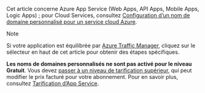 Cet article concerne Azure App Service (Web Apps, API Apps, Mobile Apps, Logic Apps) ; pour Cloud Services, consultez [Configuration d’un nom de domaine personnalisé pour un service cloud Azure](../articles/cloud-services/cloud-services-custom-domain-name.md).

> [!NOTE]
> Si votre application est équilibrée par [Azure Traffic Manager](https://azure.microsoft.com/services/traffic-manager/), cliquez sur le sélecteur en haut de cet article pour obtenir des étapes spécifiques.
> 
> **Les noms de domaines personnalisés ne sont pas activé pour le niveau Gratuit**. Vous devez [passer à un niveau de tarification supérieur](../articles/app-service-web/web-sites-scale.md), qui peut modifier le prix facturé pour votre abonnement. Pour en savoir plus, consultez [Tarification d’App Service](https://azure.microsoft.com/pricing/details/app-service/).
> 
> 

<!---HONumber=AcomDC_0727_2016-->